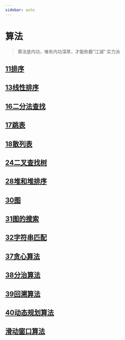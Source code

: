 ```yaml
---
sidebar: auto
---
```

# 算法
> 算法是内功，唯有内功深厚，才能称霸“江湖” 实力派

## [11排序](./11排序/)

## [13线性排序](./13线性排序/)

## [16二分法查找](./16二分法查找/)

## [17跳表](./17跳表/)

## [18散列表](./18散列表/)

## [24二叉查找树](./24二叉查找树/)

## [28堆和堆排序](./28堆和堆排序/)

## [30图](./30图/)

## [31图的搜索](./31图的搜索/)

## [32字符串匹配](./32字符串匹配/)

## [37贪心算法](./37贪心算法/)

## [38分治算法](./38分治算法/)

## [39回溯算法](./39回溯算法/)

## [40动态规划算法](./40动态规划算法/)

## [滑动窗口算法](./滑动窗口算法/)
